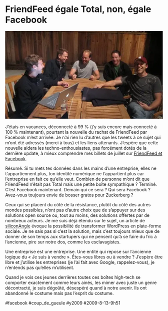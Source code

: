 # FriendFeed égale Total, non, égale Facebook

![](_i/FacebookFriendFeed_deal21.webp)

J’étais en vacances, déconnecté à 99 % (j’y suis encore mais connecté à 100 % maintenant), pourtant la nouvelle du rachat de FriendFeed par Facebook m’est arrivée. Je n’ai rien lu d’autres que les tweets à ce sujet qui m’ont été adressés (merci à tous) et les liens attenants. J’espère que cette nouvelle aidera les techno-enthousiastes, pas forcément dotés de la dernière update, à mieux comprendre mes billets de juillet sur [FriendFeed et Facebook](#friendfeed).

Résumé. Si tu mets tes données dans les mains d’une entreprise, elles ne t’appartiennent plus, ton identité numérique ne t’appartient plus car l’entreprise en fait ce qu’elle veut. Combien de personne m’ont dit que FriendFeed n’était pas Total mais une petite boîte sympathique ? Terminé. C’est Facebook maintenant. Demain qui ce sera ? Qui sera Facebook ? Avez-vous toujours envie de bosser gratos pour Zuckerberg ?

Ceux qui se placent du côté de la résistance, plutôt du côté des autres mondes possibles, n’ont pas d’autre choix que de s’appuyer sur des solutions open source ou, tout au moins, des solutions offertes par de nombreux acteurs. Je me suis déjà étendu sur le sujet, un article de [siliconAngle](http://siliconangle.com/ver2/2009/08/11/could-wordpress-be-the-natural-successor-to-twitter-friendfeed-and-facebook/) évoque la possibilité de transformer WordPress en plate-forme sociale. Je ne sais pas si c’est la solution, mais c’est toujours mieux que de donner de son temps aux startupers qui ne pensent qu’à se faire du fric à l’ancienne, pire sur notre dos, comme les esclavagistes.

Une entreprise est une entreprise. Une entité qui repose sur l’ancienne logique du « Je suis à vendre ». Êtes-vous libres ou à vendre ? J’espère être libre et j’utilise les entreprises (je l’ai fait avec Google, rappelez-vous), je n’entends pas qu’elles m’utilisent.

Quand je vois ces jeunes derrières toutes ces boîtes high-tech se comporter exactement comme leurs ainés, les mimer avec juste un genre décontracté, je suis dégoûté, désespéré quand à notre avenir. Ils ont abandonné le costume mais pas l’esprit du costume.

#facebook #coup_de_gueule #y2009 #2009-8-13-9h51
